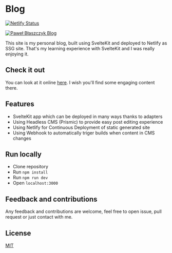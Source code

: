 # Blog

[![Netlify Status](https://api.netlify.com/api/v1/badges/c03ab1e7-311c-4214-b045-151d9870e3a6/deploy-status)](https://app.netlify.com/sites/pawel-blaszczyk-blog/deploys)

[![Paweł Błaszczyk Blog](https://i.imgur.com/i3w6eOV.png)](https://pawel-blaszczyk-blog.netlify.app/)

This site is my personal blog, built using SvelteKit and deployed to Netlify as SSG site. That's my learning experience with SvelteKit and I was really enjoying it.

## Check it out

You can look at it online [here](https://pawel-blaszczyk-blog.netlify.app/). I wish you'll find some engaging content there.

## Features

- SvelteKit app which can be deployed in many ways thanks to adapters
- Using Headless CMS (Prismic) to provide easy post editing experience
- Using Netlify for Continuous Deployment of static generated site
- Using Webhook to automatically triger builds when content in CMS changes

## Run locally

- Clone repository
- Run `npm install`
- Run `npm run dev`
- Open `localhost:3000`

## Feedback and contributions

Any feedback and contributions are welcome, feel free to open issue, pull request or just contact with me.

## License

[MIT](https://choosealicense.com/licenses/mit/)
